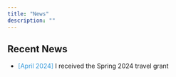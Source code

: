 ```yaml
---
title: "News"
description: ""
---
```


## Recent News
* <span style="color: #3498DB;">[April 2024]</span> I received the Spring 2024 travel grant 
<br> <br>
